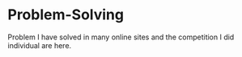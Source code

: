 # Problem-Solving
Problem I have solved in many online sites and the competition I did individual are here.
